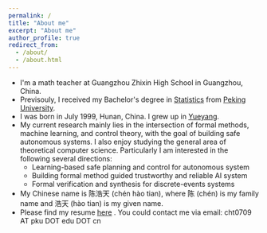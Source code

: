 ```yaml
---
permalink: /
title: "About me"
excerpt: "About me"
author_profile: true
redirect_from: 
  - /about/
  - /about.html
---
```


* I'm a math teacher at Guangzhou Zhixin High School in Guangzhou, China.
* Previsouly, I received my Bachelor's degree in <a href="http://english.math.pku.edu.cn/">Statistics</a> from <a href="https://english.pku.edu.cn/">Peking University</a>.
* I was born in July 1999, Hunan, China. I grew up in [Yueyang](https://en.wikipedia.org/wiki/Yueyang).
* My current research mainly lies in the intersection of formal methods, machine learning, and control theory, with the goal of building safe autonomous systems. I also enjoy studying the general area of theoretical computer science. Particularly I am interested in the following several directions:
  * Learning-based safe planning and control for autonomous system
  * Building formal method guided trustworthy and reliable AI system
  * Formal verification and synthesis for discrete-events systems
* My Chinese name is 陈浩天 (ch&eacute;n h&agrave;o tian), where 陈 (ch&eacute;n) is my family name and 浩天 (h&agrave;o tian) is my given name. 
* Please find my resume [here](https://shuoyang2000.github.io/files/ShuoYang_CV.pdf) . You could contact me via email: cht0709 AT pku DOT edu DOT cn
